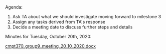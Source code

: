 Agenda:

1. Ask TA about what we should investigate moving forward to milestone 3
2. Assign any tasks derived from TA's response
3. Decide a meeting date to discuss further steps and details

Minutes for Tuesday, October 20th, 2020:


[cmpt370_group9_meeting_20_10_2020.docx](uploads/e9e3b309083bb359598abd08cc5a65c8/cmpt370_group9_meeting_20_10_2020.docx)